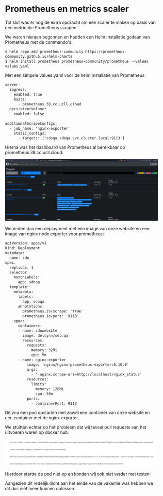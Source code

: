 # Prometheus en metrics scaler

Tot slot was er nog de extra opdracht om een scaler te maken op basis van een metric die Prometheus scraped.

We waren hieraan begonnen en hadden een Helm installatie gedaan van Prometheus met de commando's:

```
$ helm repo add prometheus-community https://prometheus-community.github.io/helm-charts
$ helm install prometheus prometheus-community/prometheus --values values.yaml
```
Met een simpele values.yaml voor de helm installatie van Prometheus:

```
server:
  ingress:
    enabled: true
    hosts:
      - prometheus.38.cc.ucll.cloud
  persistentVolume:
    enabled: false

additionalScrapeConfigs:
  - job_name: 'nginx-exporter'
    static_configs:
      - targets: ['sdoqa.sdoqa.svc.cluster.local:9113']
```

Hierna was het dashboard van Prometheus al bereikbaar op prometheus.38.cc.ucll.cloud:

![Prometheus Dashboard](prometheusdashboard.png)

We deden dan een deployment met een image van onze website en een image van nginx node exporter voor prometheus:

```
apiVersion: apps/v1
kind: Deployment
metadata:
  name: sdo
spec:
  replicas: 1
  selector:
    matchLabels:
      app: sdoqa
  template:
    metadata:
      labels:
        app: sdoqa
      annotations:
        prometheus.io/scrape: 'true'
        prometheus.io/port: '9113'
    spec:
      containers:
      - name: sdowebsite
        image: delsynn/sdo:qa
        resources:
          requests:
            memory: 32Mi
            cpu: 5m
      - name: nginx-exporter
          image: 'nginx/nginx-prometheus-exporter:0.10.0'
          args:
            - '-nginx.scrape-uri=http://localhost/nginx_status'
          resources:
            limits:
              memory: 128Mi
              cpu: 50m
          ports:
            - containerPort: 9113
```
Dit zou een pod opstarten met zowel een container van onze website en een container met de nginx exporter.

We stuitten echter op het probleem dat wij teveel pull requests aan het uitvoeren waren op docker hub:

![Too many request](toomanyrequests.png)

Hierdoor startte de pod niet op en konden wij ook niet verder met testen.

Aangezien dit redelijk dicht aan het einde van de vakantie was hebben we dit dus niet meer kunnen oplossen.


